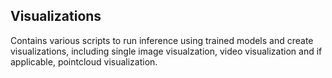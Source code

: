 ## Visualizations
Contains various scripts to run inference using trained models and create visualizations, including single image visualzation, video visualization and if applicable, pointcloud visualization.

